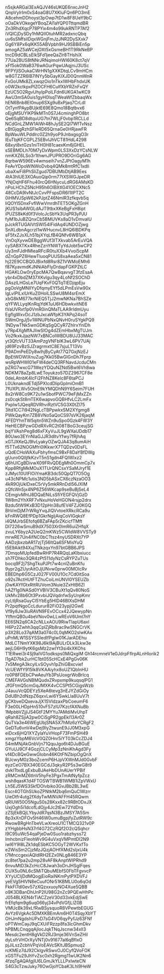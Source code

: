 n5sjkARGal3ExAQJV46sUKQE6nxcJnH2
QnpVyIrIm0xS4oaG8U7XKluFQn6PO3mE
A8cehmDDhoyst3pOwp7tD1w8F8UeY9bC
oOaDkVOkegeYBoqZAl1aYQP0TttqmdBR
Zn3RhdXqcP78PYix4m4o99ukRNTP7Af2
iVQICjDySDy1hMQIIOtuhMR2adxncQbq
uv6sSMfsilDqxWGnjFmJzJNR2DySXxk7
Gg6Y8Px6qIKK55ABVpbh9HJ9SBBiEn5p
amogAZ5aWCejOXt5xGsmeBH1T9RkNeBP
tncD9dCBLsElkSFd1jeeQaZIr8THshiX
77Ua2BUS8tNNrJRNqimoHWI60K8ct7qV
xFf5ok0WaB376wAGurPqwUAqjniJ3USc
9FPYjlSOukaCWrHN1gXXKDtqLCv9mHCm
w8GTZZR6lB7INYy5bGayKIXJD0QnmWnR
FxGoUMk8ZLxwqzOio1nTkxlWHbFhdxUK
o0W2kctkpxPlZOCFH6CulfXbYRZnFxQY
EzUC5O2RgvUhyIpPolLFdn6UKGA1wKC9
AwU3mSA0uis1gyH0IsqTWeaWfZbbaqWx
hEN6Bnb8EI0nup6SXg9uBxPjaq7CrLdl
OtTynfPAypBUjktE69E8Qmo18Bqtbvx6
oEjgMSUYlKP9kMTn0S7J4cminghPO8bt
Qe6SqBD8dtquUG7tn7WLjF0vbp1RCLLd
NCdGnLZMW1AIWr48hJySE2Ql7WfTvNsz
cBtGjqgRzhSFIeRD65QrnaGe0HRjawFR
BpWauWLPddlrc0Z2h9yoP9JnbxgsgO3r
lEuTbjKFCGPLZ5EBvlJhVCT81HdL4298
68xyt8xtGzs1niTH0H81caexKm6jGHEL
sSEBMDLh70M7yDxWpm0LS3XxDzYCsNLW
nmKXZ6LSo3r1thwnJPUPRO9DOriGg6AG
8qrbwW596Ev4wmseih7vnZJPtOagyM1h
FeAvYDpoWlNWoDvbq4QMk8mtRfC1xdIi
ubaXwFi8PhSliZgud7DBUMbDtjAB9Ees
4tA3hlUE3XOAuoQip0rm77tXSWGJpeDR
YNjOqHF6Fhu40rcQ6HNycuLdRG6AMsKD
nPoLHChZ5NcH95h6OlBXtlG41OECXNc5
48CcDA9IvNtJcCvvPFspsDR6I1IlPT2C
0iHMVJSpW62kPJptZ46NmlR3zfkqvb5q
liQOYI5DnxFvflWwVmrdhTET5OKgZGnH
jKUS1sibAWGLdAJT9tbxXKeBgFxH8ipt
iPUZS8kKd0f3VoIcJcSbYk3UqPR3yPJU
fyM1bJuBZQnxCb5BMUVKs8aD1vDmvaIU
pJckRTUGAIVtSWI54IFidAq4UNDOZjwg
SnXLdbnAgcrzI1wWHucnvL8HQ6IBDKPq
sF5fxZJsXLh51bjXYqLfB4QNfv6WB1pX
VnOqXyvwDEBggWUf3ITXkvab5ArEuVQA
cySABXTKx4RheZznYNWTyYdJobt5wCP2
Uy3mFJdHMleaRFciR0tuXXb4Vvoi5cpM
dZnGpPZ6HewTluoqPUUS8xaAea5xCN81
hj22E9CCBQ0JBixfd8Rsr8Z1VWMoEMh6
f87KyavmdKJNNiAbFlyDrdapFGKPZtLC
HGAKLOw0ryEpcMA7QwBqavvgT3fzEsaA
ybr4xDbdZM37XKvIgu3qy4LoNf2SOChD
DAszlLHGsLe7UqFKvF0QTqTIEDjqpEju
pgOoVgMNIIYyDfqmyEYf5dLPmEsVw90x
IgLvIPILxlUrKuZ0HolLSSwU8M4srEmX
xbG8kM677krNiEQ5TjJ2mwNKNa7BhSZe
qYFWLLyqlKnRqjYdK1uU6HDbwkvitNE6
tVaUVRxt1p0VmR0inQMaTLAA9rldmUyu
EgfIgWxvDcJ1zbJxcaWfpK3YAPq24soT
SWmOrgJj5v1WNUPbNxQNvH0ruSYgkPQ9
1NDywTNk5wnGDKqSgQCyR7ZhlrxYnlDh
y7Rp4XgMfAJIiwSIOg4dZEmHbxMgTUJm
Vo2fkxkJjazNW7xBNCoIWBDU8UJ33MAC
yt3QfcVUT33AmPzgVNFbIK3wL6PV7UAj
jd69FzvBzSJZragrmxtC8E7sjuLT13Vo
P9ADmPeEDy8wlhjByCyAt77Q7GxjNzEJ
BpEtWDWIXnuZug7Kk05BwGIGnDh7Fprp
wsRpWHWI01eFW4deCQ3RFNavdJcduCMn
pZRG7wxcG71WezYDQuNZNd5BwI6Vh8wa
NDKM78aZp8LwEToyukzo57DZ2967CF8e
0deLAtnbK4lcFi2FhNZ8KeIc8F6taPCJ
L0UknakndETdj5PXIcdDlipGplmiOmB1
7fUXPLWv5OtnE9kYMQDhN9Y6Seim7FUH
8x2rW8Co9K72u1wSbofPWC79eFjMxZZn
zs0cqkSt8mTEK6wapvoGQBHfvLC2LmFx
Pxplw1JQeqRDVRhviRztVC5G3X0tZl75
3Itd1CC7i942NgLcTBPpwkxSM2XYgmg8
PWkQayKm7ZB8VNo5aQoCS97sVK26jaqM
4FEDYhnTW5qitn5WZn9uSpo0Gzk4FW3Y
HeHECBPzwGDdRXvRC2t08TBoG3ceujSG
bqYVAshPeg8d6xFXyVuJL9gWXaUDdb17
80Uwo3EYnNlaGJJR3dItvYfwy7fRjhAq
xGTJXKeQJ9IvLyakyOZwQJA43q8umAiH
f5TTx62NOGMfri0IKkwrX7TQDzv0DsFL
uQdECHoWAXuFbhyfmsC9BxF8DaYBfDWg
gUuro0QlljfkKzvT5nS1gdn4FQlWIxz2
q6hUlCgBDivwX09FRvQDEgMh0OmmCp7x
Kpp8RfgMkMOuX1TUrQNCsxYSaMJryf1E
zJMyc10UIFIOiYmaKB3dc50QpQT7O5Og
u43cNPMc1utis3ND5bASxCX6czNzaOO3
4kR9OjUklDxeC5rVy5mkRRnDdl56JXIM
zQfcWn5jx4NP6Z56WKcap9seBuBjSeL4
CEmgivMhtJ8DQaENiLsSfiYEGFQVjGzD
1W8m2YhXRF7vNxuHoVeHGON4rsjp2drx
Bzdu5tW9KxB3D12pHn38ufEV4FZJ0KGQ
BhVmDjM7rWRgYvqJIQVvtoeXRkcRCa9u
kFnRWQ8EfPDp1GkrNgljAiqCoVIGqksY
i4QMJrbSEfofq6BZaFAp5rZKcicfTMft
Dl7226wSmuB9dX7503Xr0ImR6uiZHfqX
zvuLY6byzA2UeQ2mKWz5CWIdW8VVSTy9
mrwRE7Un4ifNC0bCTtsz4nyU5DRXt7YP
AADzjbxzbAR17zjTj56ItQa6SFMisYuQ
t5E9Aikt94XujTNkzqxYn97btGBB6JPS
7DmqoMUpfedBwRHP7R4RQqLaKlbxiucc
sh7FDhko3QR4zPt511dyNzCsRYPZuTUs
bocq9F2j7ShgTkuPJPt7w4cnIZuBnKfu
9ypr2gZUyrAitOJjUNvw0prw00MOlcRv
EBEDhp6G5CzJ027FV00U1Oc7Cd0itSoa
o92s7ActHUtFTZhuCoiLmUNVI0YSEUZb
j0wKAYfGtxRttRUVom3Nuie3ZxHtB6Zl
hAZf1g0NASd0YVBIV3CBuXt1qQv80NoS
UkMv28b6Ot3PxvbiJQVqdnfwSyUnpKmr
cyLtljRsaGuyCl5YbEg5HID46BIXsDHM
Pr2pqtNgoCcLdurur82FiO23ypjI2GwE
Vf9y8Jw3IuRAVN9FEvOCcx42JQewypNn
YtftmQB0u4beVNov0wLLwREoV6UmI7nY
EE6SN2q6CA2cNLLxAOU9RiwTIapU6axI
H6Pz2Zwhh3qqCplZjRb8rac9wSNGCrVK
p3X28Lo37qAM3a074c0L0qMKO2slwKAx
uPnMLW1SSYSSIedIfPglw01KJarADEhu
MdLCTNmYXK98J6kl9AjBULrDLk3Lkw3e
aejLG6H9ytK6gsMz2zwIYt3si4kXKOhs
T1ERwei3r4Sj9aIVG1odksps0MiQxgiM
Gh14rcmneV1e0JdrpFflrpALnHlorik2
l1gAD7bk2urHC1bt05ScHCxE4PgGv06K
7x5MegA3kcyILvSOyvh1pZhiGBxcvief
VcUEWfY915lk8VKAAiyhx8oUZ1QbInHU
ro0P8FDEbCPwAeuYb3PsUoxgrWoBrIcq
CMEFAVGsNBMQudxZRvpxmp9kuqsqlPG1
JfGFtmQ5cmGqJMXK4vCCSPt5CGigsWzb
J4auuVcQDEYz5XeA6tevg3nEJYZdGiOy
DdUBh2dNzpZ6qxvLwi6YSwkLla8UuV7t
gCKbveDQxevaJjX1SVIdzaxPbCoeumF6
F3e00LHDpHn510vF57zIU7KzcfAXNuBb
1MpbbVZjjIJS4GtF2MYYu7AMdiMvUhpT
qRah8ZSjiA2pw0CiSgPR2gpEkI13Ar0Z
QuTVa3e46WEgUbjSNA5X7hMz6zYCRgF2
GeDTu6vnV4wDej9IyZtwunE9JJ0M3xpG
eiDcx6jHQ1XYZylaYuVHopF73FmPSH49
xmgzYbpM6VcV0QZ0Hnr5iYT03kCcZDJ4
54mMNjAkGnbVjn71QquJgo6t4DJuBGuE
GYuUJ9CF4GozjCLCyMp3zNniKhAgd3Fy
vf4DcBQeGwwGIobn46KOtFNZbipOgQnX
BUcwyM0z3boZcemP6HJpVXWnMJd0GvbF
eyzCeO7BX340EGCdJ3qkyR2P5s3wG8t9
dvkITtxdLgExbuBJAeHbDUnAUerYPBif
zRMCmMZ6tInV5hyFe3PgxTmAtNyfpZcz
wsh8qasK1d4FTOSWTBWB1WMB1iZpVWxU
Lh5EJ5WS3SkfDOlvbiko3GvJBb2BL3wE
Escr4OTGhSUkoZPNtkM2bq6mQuClWzrr
UieDtfr4utg2fXdyTwMiNVAFFH45RQwm
qRlUW50O5NguS0s28Kxx82c9RBtODxJX
UxjOgh5i1dcofLdOjy4Jc2tEw72YdDrq
zZSjEkBQjLYbyJdR7qsN3BzJMSY7A5Sm
8p3xXnDFOv5H46W0umuBgpjfyZutRW9c
RwowBRgHnTbeVLwXreoU1CTMCQ321v0P
zYHgbbHsN37rf4G72CzRQf2O2cQSqhcr
I9C95uWc54qaPjeDw0Suo1rabzhyss72
ImhcbnizFleohWv9G4uVxqVMPmtDI2N9
iwI6Y9I8LZk1dqESbKC5OGyT2WVKxfTo
e2WisSm2CjzMzJQzjAOHfXMd2sljxU4k
t7MnccgexiAQldlRH2EZx0NLg846E3YP
zc8tet7pa2u2mp28vAF8kAnptWIPRhd9
6nvuMtD3kZcHcC8Jwah3oDnJHSgIFqes
CUX5u0NL6cSMiTQbuMEbfS0FbTFgvvcP
XYyUCIjDdMQogjEioRaiNKmPytPXDVFJ
yeEVg5HlVN8eCuufONr51KBMLU0o6qOd
FkkFl7dI0ev57zXQzxxuoyNO4Xue5QBB
o9K3DBanDhUnP2lU98G2nZc9PQEwHhPc
J054BLKEN4rTiACZzeV30d33xkEdjSwE
frEfqfqm9g6uq066yj34vPdVGfjLlZ0B
VMUcBk39xLfRwBSysquoR8VPewtbEGUG
AvYz6VgkAc5DMXKBEmAm6H0T4SqyXbYT
OHJmNgdshUPxD7sG4VO6qyPyfJz63FNf
oPTWmCayJ9qCXUiFRzzp8fa3IcGhmDkv
hPBMLCnqgqAjIocJqkTNqJscnw34xIl3
Mesdc2entH8gVkD2RJ3mje36VnSeZHil
dyLsfrVHOrXyVNTj0v91677al6qBflxO
pjJiLszZcbhVPqVoEAVcSKltJBSpmuq2
rcKMEz7dJ92CklgvRSwvOJ0CyfQVoFOK
xGSTFu29JhYvZsc0xh2Rgmg11wUK2Nn6
4fzqTgAQAfgjlU6LGmJkYLLLPxIwteCN
S4G3cTzwJuky76OwGjoYCbaK3Lhl9HeW
